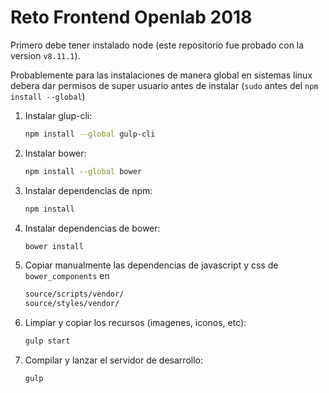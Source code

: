 Reto Frontend Openlab 2018
==========================

Primero debe tener instalado node (este repositorio fue probado con la version `v8.11.1`).

Probablemente para las instalaciones de manera global en sistemas linux debera dar permisos de super usuario antes de instalar (`sudo` antes del `npm install --global`)

1. Instalar glup-cli:

    ```bash
    npm install --global gulp-cli

2. Instalar bower:

    ```bash
    npm install --global bower

3. Instalar dependencias de npm:

    ```bash
    npm install

4. Instalar dependencias de bower:

    ```bash
    bower install

5. Copiar manualmente las dependencias de javascript y css de `bower_components` en

    ```bash
    source/scripts/vendor/
    source/styles/vendor/

6. Limpiar y copiar los recursos (imagenes, iconos, etc):

    ```bash
    gulp start

7. Compilar y lanzar el servidor de desarrollo:

    ```bash
    gulp 
